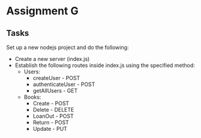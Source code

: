 # Assignment G

## Tasks

Set up a new nodejs project and do the following:
- Create a new server (index.js)
- Establish the following routes inside index.js using the specified method:
  - Users:
    - createUser - POST
    - authenticateUser - POST
    - getAllUsers - GET
  - Books:
    - Create - POST
    - Delete - DELETE
    - LoanOut - POST
    - Return - POST
    - Update - PUT
    